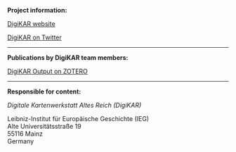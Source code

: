 **Project information:**

[DigiKAR website](https://digikar.eu/)

[DigiKAR on Twitter](https://twitter.com/digi_KAR)

<hr>

**Publications by DigiKAR team members:**

[DigiKAR Output on ZOTERO](https://www.zotero.org/groups/4725161/digikar_output/library)

<hr>

**Responsible for content:**

*Digitale Kartenwerkstatt Altes Reich (DigiKAR)* 

<p>Leibniz-Institut für Europäische Geschichte (IEG)<br> 
Alte Universitätsstraße 19<br>
55116 Mainz<br>
Germany</p>

